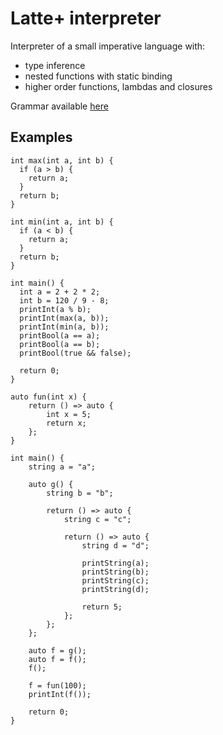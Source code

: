 # Latte+ interpreter

Interpreter of a small imperative language with:
* type inference
* nested functions with static binding
* higher order functions, lambdas and closures

Grammar available [here](Latte.cf)

## Examples

```
int max(int a, int b) {
  if (a > b) {
    return a;
  }
  return b;
}

int min(int a, int b) {
  if (a < b) {
    return a;
  }
  return b;
}

int main() {
  int a = 2 + 2 * 2;
  int b = 120 / 9 - 8;
  printInt(a % b);
  printInt(max(a, b));
  printInt(min(a, b));
  printBool(a == a);
  printBool(a == b);
  printBool(true && false);

  return 0;
}
```

```
auto fun(int x) {
    return () => auto {
        int x = 5;
        return x;
    };
}

int main() {
    string a = "a";

    auto g() {
        string b = "b";

        return () => auto {
            string c = "c";

            return () => auto {
                string d = "d";
                
                printString(a);
                printString(b);
                printString(c);
                printString(d);

                return 5;
            };
        };
    };

    auto f = g();
    auto f = f();
    f();

    f = fun(100);
    printInt(f());

    return 0;
}
```
